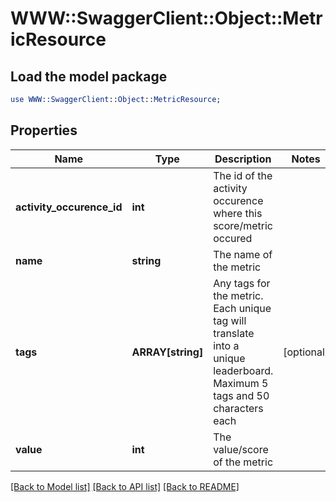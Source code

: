 # WWW::SwaggerClient::Object::MetricResource

## Load the model package
```perl
use WWW::SwaggerClient::Object::MetricResource;
```

## Properties
Name | Type | Description | Notes
------------ | ------------- | ------------- | -------------
**activity_occurence_id** | **int** | The id of the activity occurence where this score/metric occured | 
**name** | **string** | The name of the metric | 
**tags** | **ARRAY[string]** | Any tags for the metric. Each unique tag will translate into a unique leaderboard. Maximum 5 tags and 50 characters each | [optional] 
**value** | **int** | The value/score of the metric | 

[[Back to Model list]](../README.md#documentation-for-models) [[Back to API list]](../README.md#documentation-for-api-endpoints) [[Back to README]](../README.md)



